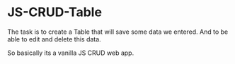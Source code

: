 # JS-CRUD-Table

The task is to create a Table that will save some data we entered.
And to be able to edit and delete this data.

So basically its a vanilla JS CRUD web app.
